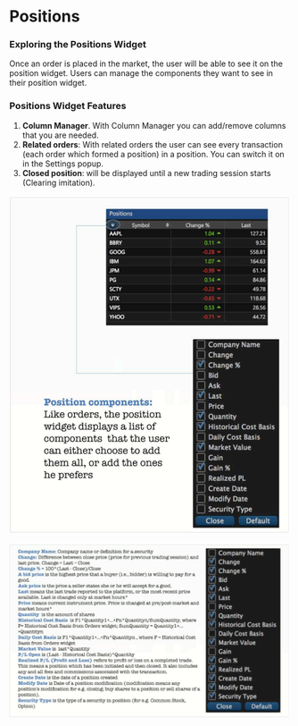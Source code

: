 # Positions

### Exploring the Positions Widget

Once an order is placed in the market, the user will be able to see it on the position widget. Users can manage the components they want to see in their position widget.

### Positions Widget Features

1. **Column Manager**. With Column Manager you can add/remove columns that you are needed. 
2. **Related orders**: With related orders the user can see every transaction \(each order which formed a position\) in a position. You can switch it on in the Settings popup. 
3. **Closed position**: will be displayed until a new trading session starts \(Clearing imitation\).

![](../../../.gitbook/assets/screenshot-2019-04-24-at-18.33.24.png)

![](../../../.gitbook/assets/screenshot-2019-04-24-at-18.34.26.png)

